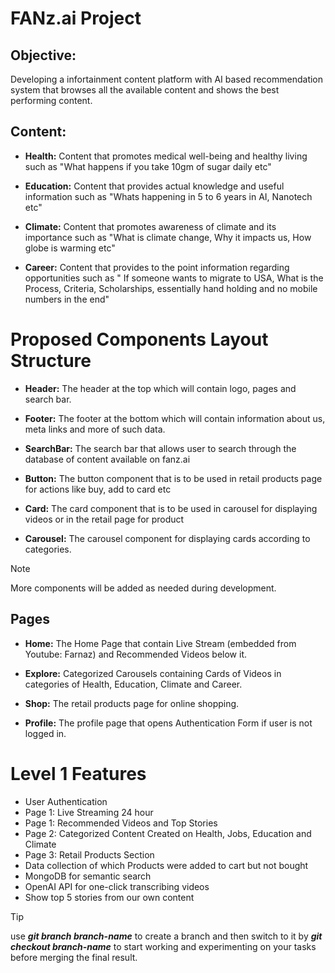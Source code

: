 # **FANz.ai Project**

## **Objective:**
Developing a infortainment content platform with AI based recommendation system that browses all the available content and shows the best performing content.

## **Content:**
- **Health:**
Content that promotes medical well-being and healthy living such as "What happens if you take 10gm of sugar daily etc"

- **Education:**
Content that provides actual knowledge and useful information such as "Whats happening in 5 to 6 years in AI, Nanotech etc"

- **Climate:**
Content that promotes awareness of climate and its importance such as "What is climate change, Why it impacts us, How globe is warming etc"

- **Career:**
Content that provides to the point information regarding opportunities such as " If someone wants to migrate to USA, What is the Process, Criteria, Scholarships, essentially hand holding and no mobile numbers in the end"

# **Proposed Components Layout Structure**

- **Header:**
The header at the top which will contain logo, pages and search bar.

- **Footer:**
The footer at the bottom which will contain information about us, meta links and more of such data.

- **SearchBar:**
The search bar that allows user to search through the database of content available on fanz.ai

- **Button:**
The button component that is to be used in retail products page for actions like buy, add to card etc

- **Card:**
The card component that is to be used in carousel for displaying videos or in the retail page for product

- **Carousel:**
The carousel component for displaying cards according to categories.

>[!NOTE]
>More components will be added as needed during development.

## **Pages**

- **Home:**
The Home Page that contain Live Stream (embedded from Youtube: Farnaz) and Recommended Videos below it.

- **Explore:**
Categorized Carousels containing Cards of Videos in categories of Health, Education, Climate and Career.

- **Shop:**
The retail products page for online shopping.

- **Profile:**
The profile page that opens Authentication Form if user is not logged in.

# Level 1 Features

- User Authentication
- Page 1: Live Streaming 24 hour
- Page 1: Recommended Videos and Top Stories
- Page 2: Categorized Content Created on Health, Jobs, Education and Climate
- Page 3: Retail Products Section
- Data collection of which Products were added to cart but not bought
- MongoDB for semantic search
- OpenAI API for one-click transcribing videos
- Show top 5 stories from our own content

>[!TIP]
>use ***git branch branch-name*** to create a branch and then switch to it by ***git checkout branch-name*** to start working and experimenting on your tasks before merging the final result.